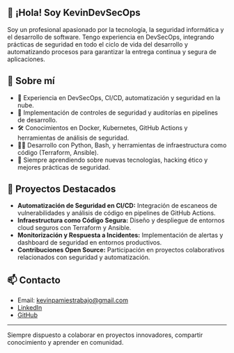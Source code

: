 ## 👋 ¡Hola! Soy KevinDevSecOps

Soy un profesional apasionado por la tecnología, la seguridad informática y el desarrollo de software. Tengo experiencia en DevSecOps, integrando prácticas de seguridad en todo el ciclo de vida del desarrollo y automatizando procesos para garantizar la entrega continua y segura de aplicaciones.

## 🚀 Sobre mí

- 💼 Experiencia en DevSecOps, CI/CD, automatización y seguridad en la nube.
- 🔐 Implementación de controles de seguridad y auditorías en pipelines de desarrollo.
- 🛠️ Conocimientos en Docker, Kubernetes, GitHub Actions y herramientas de análisis de seguridad.
- 👨‍💻 Desarrollo con Python, Bash, y herramientas de infraestructura como código (Terraform, Ansible).
- 🌱 Siempre aprendiendo sobre nuevas tecnologías, hacking ético y mejores prácticas de seguridad.

## 📁 Proyectos Destacados

- **Automatización de Seguridad en CI/CD:** Integración de escaneos de vulnerabilidades y análisis de código en pipelines de GitHub Actions.
- **Infraestructura como Código Segura:** Diseño y despliegue de entornos cloud seguros con Terraform y Ansible.
- **Monitorización y Respuesta a Incidentes:** Implementación de alertas y dashboard de seguridad en entornos productivos.
- **Contribuciones Open Source:** Participación en proyectos colaborativos relacionados con seguridad y automatización.

## 📫 Contacto

- Email: kevinpamiestrabajo@gmail.com
- [LinkedIn](https://www.linkedin.com/in/KevinDevSecOPs/)
- [GitHub](https://github.com/KevinDevSecOps)

---

Siempre dispuesto a colaborar en proyectos innovadores, compartir conocimiento y aprender en comunidad.
